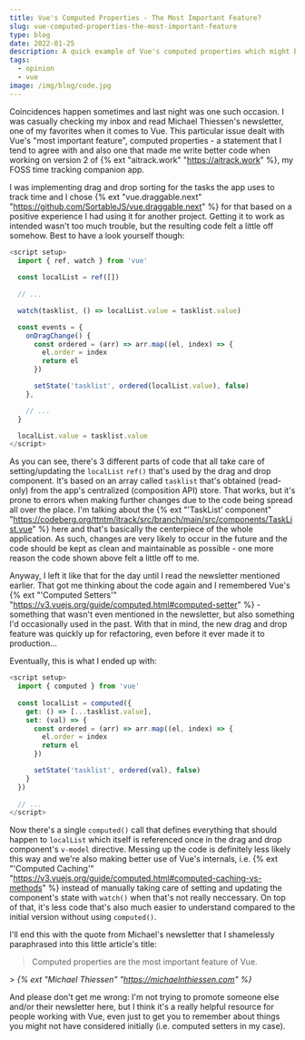 ```yaml
---
title: Vue's Computed Properties - The Most Important Feature?
slug: vue-computed-properties-the-most-important-feature
type: blog
date: 2022-01-25
description: A quick example of Vue's computed properties which might be the framework's most important feature.
tags:
  - opinion
  - vue
image: /img/blog/code.jpg
---
```


Coincidences happen sometimes and last night was one such occasion. I was casually checking my inbox and read Michael Thiessen's newsletter, one of my favorites when it comes to Vue. This particular issue dealt with Vue's "most important feature", computed properties - a statement that I tend to agree with and also one that made me write better code when working on version 2 of {% ext "aitrack.work" "https://aitrack.work" %}, my FOSS time tracking companion app.

I was implementing drag and drop sorting for the tasks the app uses to track time and I chose {% ext "vue.draggable.next" "https://github.com/SortableJS/vue.draggable.next" %} for that based on a positive experience I had using it for another project. Getting it to work as intended wasn't too much trouble, but the resulting code felt a little off somehow. Best to have a look yourself though:

```js
<script setup>
  import { ref, watch } from 'vue'
  
  const localList = ref([])
  
  // ...  

  watch(tasklist, () => localList.value = tasklist.value)

  const events = {
    onDragChange() {
      const ordered = (arr) => arr.map((el, index) => {
        el.order = index
        return el
      })

      setState('tasklist', ordered(localList.value), false)
    },

	// ...
  }

  localList.value = tasklist.value
</script>
```

As you can see, there's 3 different parts of code that all take care of setting/updating the `localList` `ref()` that's used by the drag and drop component. It's based on an array called `tasklist` that's obtained (read-only) from the app's centralized (composition API) store. That works, but it's prone to errors when making further changes due to the code being spread all over the place. I'm talking about the {% ext "'TaskList' component" "https://codeberg.org/ttntm/itrack/src/branch/main/src/components/TaskList.vue" %} here and that's basically the centerpiece of the whole application. As such, changes are very likely to occur in the future and the code should be kept as clean and maintainable as possible - one more reason the code shown above felt a little off to me.

Anyway, I left it like that for the day until I read the newsletter mentioned earlier. That got me thinking about the code again and I remembered Vue's {% ext "'Computed Setters'" "https://v3.vuejs.org/guide/computed.html#computed-setter" %} - something that wasn't even mentioned in the newsletter, but also something I'd occasionally used in the past. With that in mind, the new drag and drop feature was quickly up for refactoring, even before it ever made it to production...

Eventually, this is what I ended up with:

```js
<script setup>
  import { computed } from 'vue'
  
  const localList = computed({
    get: () => [...tasklist.value],
    set: (val) => {      
      const ordered = (arr) => arr.map((el, index) => {
        el.order = index
        return el
      })

      setState('tasklist', ordered(val), false)
    }
  })
  
  // ...
</script>
```

Now there's a single `computed()` call that defines everything that should happen to `localList` which itself is referenced once in the drag and drop component's `v-model` directive. Messing up the code is definitely less likely this way and we're also making better use of Vue's internals, i.e. {% ext "'Computed Caching'" "https://v3.vuejs.org/guide/computed.html#computed-caching-vs-methods" %} instead of manually taking care of setting and updating the component's state with `watch()` when that's not really neccessary. On top of that, it's less code that's also much easier to understand compared to the initial version without using `computed()`.

I'll end this with the quote from Michael's newsletter that I shamelessly paraphrased into this little article's title:

> Computed properties are the most important feature of Vue.

&gt; _{% ext "Michael Thiessen" "https://michaelnthiessen.com" %}_

And please don't get me wrong: I'm not trying to promote someone else and/or their newsletter here, but I think it's a really helpful resource for people working with Vue, even just to get you to remember about things you might not have considered initially (i.e. computed setters in my case).
